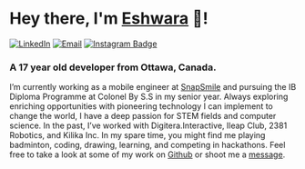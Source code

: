 # Hey there, I'm [Eshwara](https://eshwara.ca/) 👋!
[![LinkedIn](https://img.shields.io/badge/LinkedIn-blue?style=flat&logo=Linkedin&logoColor=white&link=https://www.linkedin.com/in/eshwar-chockalingam-b07bb11b2/)](https://www.linkedin.com/in/eshwar-chockalingam-b07bb11b2) 
[![Email](https://img.shields.io/badge/eshchock1@gmail.com-ea4335?style=flat&logo=Gmail&logoColor=white&link=mailto:eshchock1@gmail.com)](mailto:eshchock1@gmail.com) 
[![Instagram Badge](https://img.shields.io/badge/@eshwar_chockalingam-f5307d?style=flat-square&logo=Instagram&logoColor=white)](https://www.instagram.com/eshwar_chockalingam/)

### A 17 year old developer from Ottawa, Canada.

I’m currently working as a mobile engineer at [SnapSmile](https://www.snapsmile.io/) and pursuing the IB Diploma Programme at Colonel By S.S in my senior year. Always exploring enriching opportunities with pioneering technology I can implement to change the world, I have a deep passion for STEM fields and computer science. In the past, I’ve worked with Digitera.Interactive, Ileap Club, 2381 Robotics, and Kilika Inc. In my spare time, you might find me playing badminton, coding, drawing, learning, and competing in hackathons. Feel free to take a look at some of my work on [Github](https://github.com/Eshchock1) or shoot me a [message](mailto:eshchock1@gmail.com).
